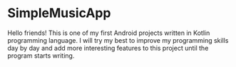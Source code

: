 # SimpleMusicApp
Hello friends! This is one of my first Android projects written in Kotlin programming language. I will try my best to improve my programming skills day by day and add more interesting features to this project until the program starts writing.
